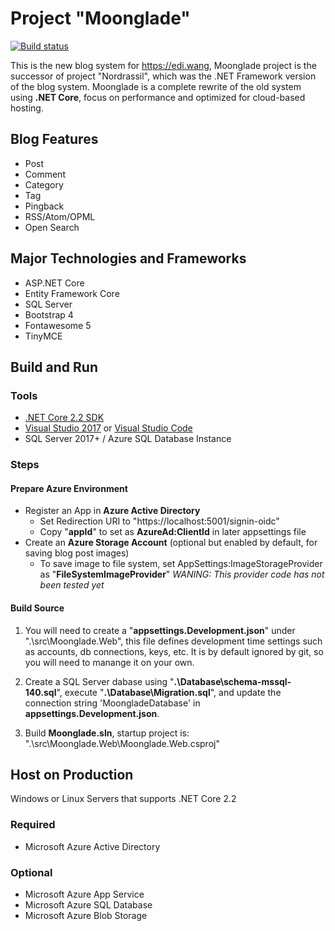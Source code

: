 # Project "Moonglade"

[![Build status](https://dev.azure.com/ediwang/EdiWang-GitHub-Builds/_apis/build/status/Moonglade-Master-CI)](https://dev.azure.com/ediwang/EdiWang-GitHub-Builds/_build/latest?definitionId=50)

This is the new blog system for https://edi.wang, Moonglade project is the successor of project "Nordrassil", which was the .NET Framework version of the blog system. Moonglade is a complete rewrite of the old system using **.NET Core**, focus on performance and optimized for cloud-based hosting.

## Blog Features
- Post
- Comment
- Category
- Tag
- Pingback
- RSS/Atom/OPML
- Open Search

## Major Technologies and Frameworks
- ASP.NET Core
- Entity Framework Core
- SQL Server
- Bootstrap 4
- Fontawesome 5
- TinyMCE

## Build and Run

### Tools
- [.NET Core 2.2 SDK](http://dot.net)
- [Visual Studio 2017](https://visualstudio.microsoft.com/) or [Visual Studio Code](https://code.visualstudio.com/)
- SQL Server 2017+ / Azure SQL Database Instance

### Steps

#### Prepare Azure Environment

- Register an App in **Azure Active Directory**
  - Set Redirection URI to "https://localhost:5001/signin-oidc"
  - Copy "**appId**" to set as **AzureAd:ClientId** in later appsettings file
- Create an **Azure Storage Account** (optional but enabled by default, for saving blog post images)
  - To save image to file system, set AppSettings:ImageStorageProvider as "**FileSystemImageProvider**" *WANING: This provider code has not been tested yet*

#### Build Source

1. You will need to create a "**appsettings.Development.json**" under ".\src\Moonglade.Web", this file defines development time settings such as accounts, db connections, keys, etc. It is by default ignored by git, so you will need to manange it on your own.

2. Create a SQL Server dabase using "**.\Database\schema-mssql-140.sql**", execute "**.\Database\Migration.sql**", and update the connection string 'MoongladeDatabase' in **appsettings.Development.json**. 

3. Build **Moonglade.sln**, startup project is: ".\src\Moonglade.Web\Moonglade.Web.csproj"

## Host on Production

Windows or Linux Servers that supports .NET Core 2.2

### Required
- Microsoft Azure Active Directory

### Optional
- Microsoft Azure App Service
- Microsoft Azure SQL Database
- Microsoft Azure Blob Storage